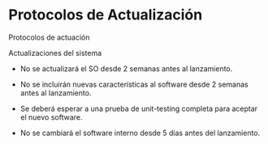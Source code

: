 # Protocolos de Actualización #

Protocolos de actuación

Actualizaciones del sistema

* No se actualizará el SO desde 2 semanas antes al lanzamiento.

* No se incluirán nuevas características al software desde 2 semanas antes al lanzamiento.

* Se deberá esperar a una prueba de unit-testing completa para aceptar el nuevo software.

* No se cambiará el software interno desde 5 días antes del lanzamiento.